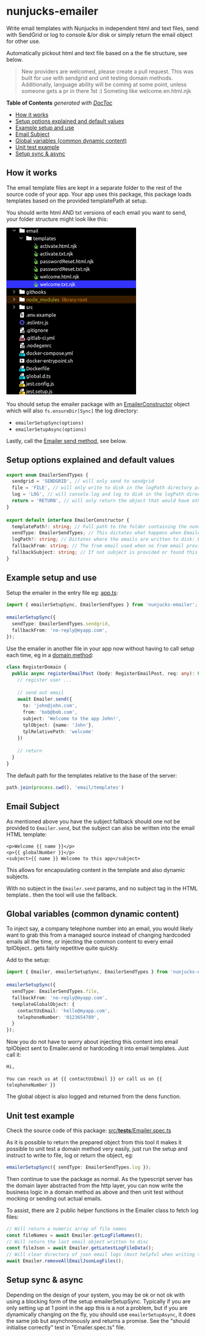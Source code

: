 # nunjucks-emailer

Write email templates with Nunjucks in independent html and text files, send with SendGrid or log to console &/or disk or simply return the email object for other use.

Automatically pickout html and text file based on a the fie structure, see below.

> New providers are welcomed, please create a pull request. This was built for use with sendgrid and unit testing domain methods.
> Additionally, language ability will be coming at some point, unless someone gets a pr in there 1st :) Someting like welcome.en.html.njk

<!-- START doctoc generated TOC please keep comment here to allow auto update -->
<!-- DON'T EDIT THIS SECTION, INSTEAD RE-RUN doctoc TO UPDATE -->
**Table of Contents**  *generated with [DocToc](https://github.com/thlorenz/doctoc)*

- [How it works](#how-it-works)
- [Setup options explained and default values](#setup-options-explained-and-default-values)
- [Example setup and use](#example-setup-and-use)
- [Email Subject](#email-subject)
- [Global variables (common dynamic content)](#global-variables-common-dynamic-content)
- [Unit test example](#unit-test-example)
- [Setup sync & async](#setup-sync--async)

<!-- END doctoc generated TOC please keep comment here to allow auto update -->

## How it works
The email template files are kept in a separate folder to the rest of the source code of your app. Your app uses this package, this package loads templates based on the provided templatePath at setup.

You should write html AND txt versions of each email you want to send, your folder structure might look like this:

![Settings panel](./images/tpl-folders.png)

You should setup the emailer package with an [EmailerConstructor](https://github.com/johndcarmichael/nunjucks-emailer/blob/master/src/interfaces/EmailerContructor.ts) object which will also `fs.ensureDir[Sync]` the log directory:
  - `emailerSetupSync(options)`
  - `emailerSetupAsync(options)`

Lastly, call the [Emailer send method](https://github.com/johndcarmichael/nunjucks-emailer/blob/master/src/Emailer.ts#L9), see below.

## Setup options explained and default values
```typescript
export enum EmailerSendTypes {
  sendgrid = 'SENDGRID', // will only send to sendgrid
  file = 'FILE', // will only write to disk in the logPath directory provided in the setup options
  log = 'LOG', // will console.log and log to disk in the logPath directory provided in the setup options
  return = 'RETURN', // will only return the object that would have otherwise been used in the above
}

export default interface EmailerConstructor {
  templatePath?: string; // Full path to the folder containing the nunuck email templates, defaults to ./email/templates
  sendType: EmailerSendTypes; // This dictates what happens when Emailer.send is called values from the above enum
  logPath?: string; // Dictates where the emails are written to disk: EmailerSendTypes.file, defaults to email/logs
  fallbackFrom: string; // The from email used when no from email provided, typically a system email address, eg "no-reply@myawesome.app"
  fallbackSubject: string; // If not subject is provided or found this is the fallback
}
```

## Example setup and use
Setup the emailer in the entry file eg: [app.ts](https://github.com/acrontum/nunjucks-typescript-server/blob/master/src/app.ts):
```typescript
import { emailerSetupSync, EmailerSendTypes } from 'nunjucks-emailer';

emailerSetupSync({ 
  sendType: EmailerSendTypes.sendgrid,
  fallbackFrom: 'no-reply@myapp.com',
});
```

Use the emailer in another file in your app now without having to call setup each time, eg in a [domain method](https://github.com/acrontum/nunjucks-typescript-server/blob/master/src/domains/___stub.ts.njk):
```typescript
class RegisterDomain {
  public async registerEmailPost (body: RegisterEmailPost, req: any): Promise<Login> {
    // register user ...

    // send out email
    await Emailer.send({
      to: 'john@john.com',
      from: 'bob@bob.com', 
      subject: 'Welcome to the app John!', 
      tplObject: {name: 'John'}, 
      tplRelativePath: 'welcome'
    })

    // return 
  }
}
```

The default path for the templates relative to the base of the server:
```typescript
path.join(process.cwd(), 'email/templates')
```

## Email Subject
As mentioned above you have the subject fallback should one not be provided to `Emailer.send`, but the subject can also be written into the email HTML template:

```
<p>Welcome {{ name }}</p>
<p>{{ globalNumber }}</p>
<subject>{{ name }} Welcome to this app</subject>
```

This allows for encapsulating content in the template and also dynamic subjects.

With no subject in the `Emailer.send` params, and no subject tag in the HTML template.. then the tool will use the fallback. 


## Global variables (common dynamic content)
To inject say, a company telephone number into an email, you would likely want to grab this from a managed source instead of changing hardcoded emails all the time, or injecting the common content to every email tplObject.. gets fairly repetitive quite quickly.

Add to the setup:
```typescript
import { Emailer, emailerSetupSync, EmailerSendTypes } from 'nunjucks-emailer';

emailerSetupSync({
  sendType: EmailerSendTypes.file,
  fallbackFrom: 'no-reply@myapp.com',
  templateGlobalObject: {
    contactUsEmail: 'hello@myapp.com',
    telephoneNumber: '0123654789',
  }
});
```

Now you do not have to worry about injecting this content into email tplObject sent to Emailer.send or hardcoding it into email templates. Just call it:
```twig
Hi,

You can reach us at {{ contactUsEmail }} or call us on {{ telephoneNumber }}
```

The global object is also logged and returned from the dens function.


## Unit test example

Check the source code of this package: [src/__tests__/Emailer.spec.ts](https://github.com/johndcarmichael/nunjucks-emailer/blob/master/src/__tests__/Emailer.ts)

As it is possible to return the prepared object from this tool it makes it possible to unit test a domain method very easily, just run the setup and instruct to write to file, log or return the object, eg:

```typescript
emailerSetupSync({ sendType: EmailerSendTypes.log });
```

Then continue to use the package as normal. As the typescript server has the domain layer abstracted from the http layer, you can now write the business logic in a domain method as above and then unit test without mocking or sending out actual emails.

To assist, there are 2 public helper functions in the Emailer class to fetch log files:
```typescript
// Will return a numeric array of file names
const fileNames = await Emailer.getLogFileNames();
// Will return the last email object written to disc
const fileJson = await Emailer.getLatestLogFileData();
// Will clear directory of json email logs (most helpful when writing tests the app which uses this class)
await Emailer.removeAllEmailJsonLogFiles();
```


## Setup sync & async
Depending on the design of your system, you may be ok or not ok with using a blocking form of the setup emailerSetupSync. Typically if you are only setting up at 1 point in the app this is a not a problem, but if you are dynamically changing on the fly, you should use `emailerSetupAsync`, it does the same job but asynchronously and returns a promise. See the "should initialise correctly" test in "Emailer.spec.ts" file.


